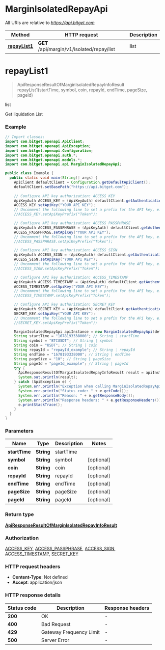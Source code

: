 # MarginIsolatedRepayApi

All URIs are relative to *https://api.bitget.com*

| Method | HTTP request | Description |
|------------- | ------------- | -------------|
| [**repayList1**](MarginIsolatedRepayApi.md#repayList1) | **GET** /api/margin/v1/isolated/repay/list | list |


<a name="repayList1"></a>
# **repayList1**
> ApiResponseResultOfMarginIsolatedRepayInfoResult repayList1(startTime, symbol, coin, repayId, endTime, pageSize, pageId)

list

Get liquidation List

### Example
```java
// Import classes:
import com.bitget.openapi.ApiClient;
import com.bitget.openapi.ApiException;
import com.bitget.openapi.Configuration;
import com.bitget.openapi.auth.*;
import com.bitget.openapi.models.*;
import com.bitget.openapi.api.MarginIsolatedRepayApi;

public class Example {
  public static void main(String[] args) {
    ApiClient defaultClient = Configuration.getDefaultApiClient();
    defaultClient.setBasePath("https://api.bitget.com");
    
    // Configure API key authorization: ACCESS_KEY
    ApiKeyAuth ACCESS_KEY = (ApiKeyAuth) defaultClient.getAuthentication("ACCESS_KEY");
    ACCESS_KEY.setApiKey("YOUR API KEY");
    // Uncomment the following line to set a prefix for the API key, e.g. "Token" (defaults to null)
    //ACCESS_KEY.setApiKeyPrefix("Token");

    // Configure API key authorization: ACCESS_PASSPHRASE
    ApiKeyAuth ACCESS_PASSPHRASE = (ApiKeyAuth) defaultClient.getAuthentication("ACCESS_PASSPHRASE");
    ACCESS_PASSPHRASE.setApiKey("YOUR API KEY");
    // Uncomment the following line to set a prefix for the API key, e.g. "Token" (defaults to null)
    //ACCESS_PASSPHRASE.setApiKeyPrefix("Token");

    // Configure API key authorization: ACCESS_SIGN
    ApiKeyAuth ACCESS_SIGN = (ApiKeyAuth) defaultClient.getAuthentication("ACCESS_SIGN");
    ACCESS_SIGN.setApiKey("YOUR API KEY");
    // Uncomment the following line to set a prefix for the API key, e.g. "Token" (defaults to null)
    //ACCESS_SIGN.setApiKeyPrefix("Token");

    // Configure API key authorization: ACCESS_TIMESTAMP
    ApiKeyAuth ACCESS_TIMESTAMP = (ApiKeyAuth) defaultClient.getAuthentication("ACCESS_TIMESTAMP");
    ACCESS_TIMESTAMP.setApiKey("YOUR API KEY");
    // Uncomment the following line to set a prefix for the API key, e.g. "Token" (defaults to null)
    //ACCESS_TIMESTAMP.setApiKeyPrefix("Token");

    // Configure API key authorization: SECRET_KEY
    ApiKeyAuth SECRET_KEY = (ApiKeyAuth) defaultClient.getAuthentication("SECRET_KEY");
    SECRET_KEY.setApiKey("YOUR API KEY");
    // Uncomment the following line to set a prefix for the API key, e.g. "Token" (defaults to null)
    //SECRET_KEY.setApiKeyPrefix("Token");

    MarginIsolatedRepayApi apiInstance = new MarginIsolatedRepayApi(defaultClient);
    String startTime = "1678193338000"; // String | startTime
    String symbol = "BTCUSDT"; // String | symbol
    String coin = "USDT"; // String | coin
    String repayId = "repayId_example"; // String | repayId
    String endTime = "1678193338000"; // String | endTime
    String pageSize = "10"; // String | pageSize
    String pageId = "pageId_example"; // String | pageId
    try {
      ApiResponseResultOfMarginIsolatedRepayInfoResult result = apiInstance.repayList1(startTime, symbol, coin, repayId, endTime, pageSize, pageId);
      System.out.println(result);
    } catch (ApiException e) {
      System.err.println("Exception when calling MarginIsolatedRepayApi#repayList1");
      System.err.println("Status code: " + e.getCode());
      System.err.println("Reason: " + e.getResponseBody());
      System.err.println("Response headers: " + e.getResponseHeaders());
      e.printStackTrace();
    }
  }
}
```

### Parameters

| Name | Type | Description  | Notes |
|------------- | ------------- | ------------- | -------------|
| **startTime** | **String**| startTime | |
| **symbol** | **String**| symbol | [optional] |
| **coin** | **String**| coin | [optional] |
| **repayId** | **String**| repayId | [optional] |
| **endTime** | **String**| endTime | [optional] |
| **pageSize** | **String**| pageSize | [optional] |
| **pageId** | **String**| pageId | [optional] |

### Return type

[**ApiResponseResultOfMarginIsolatedRepayInfoResult**](ApiResponseResultOfMarginIsolatedRepayInfoResult.md)

### Authorization

[ACCESS_KEY](../README.md#ACCESS_KEY), [ACCESS_PASSPHRASE](../README.md#ACCESS_PASSPHRASE), [ACCESS_SIGN](../README.md#ACCESS_SIGN), [ACCESS_TIMESTAMP](../README.md#ACCESS_TIMESTAMP), [SECRET_KEY](../README.md#SECRET_KEY)

### HTTP request headers

 - **Content-Type**: Not defined
 - **Accept**: application/json

### HTTP response details
| Status code | Description | Response headers |
|-------------|-------------|------------------|
| **200** | OK |  -  |
| **400** | Bad Request |  -  |
| **429** | Gateway Frequency Limit |  -  |
| **500** | Server Error |  -  |

